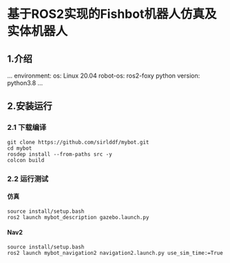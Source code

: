# 基于ROS2实现的Fishbot机器人仿真及实体机器人

## 1.介绍
...
environment:
os: Linux 20.04
robot-os: ros2-foxy
python version: python3.8
...

## 2.安装运行

### 2.1 下载编译


```
git clone https://github.com/sirlddf/mybot.git
cd mybot
rosdep install --from-paths src -y
colcon build
```

### 2.2 运行测试    

#### 仿真
```
source install/setup.bash
ros2 launch mybot_description gazebo.launch.py
```

#### Nav2
```
source install/setup.bash
ros2 launch mybot_navigation2 navigation2.launch.py use_sim_time:=True
```
